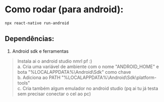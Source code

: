 # Como rodar (para android):
```
npx react-native run-android
```

## Dependências:
1. Android sdk e ferramentas
> Instala ai o android studio nmrl pf :) <br>
a. Cria uma variável de ambiente com o nome "ANDROID_HOME" e bota "%LOCALAPPDATA%\Android\Sdk" como chave<br>
b. Adiciona ao PATH "%LOCALAPPDATA%\Android\Sdk\platform-tools"<br>
c. Cria também algum emulador no android studio (pq ai tu já testa sem precisar conectar o cel ao pc)
